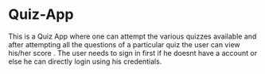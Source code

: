 # Quiz-App
This is a Quiz App where one can attempt the various quizzes available and after attempting all the questions of a particular quiz the user can view his/her score .
The user needs to sign in first if he doesnt have a account or else he can directly login using his credentials.
